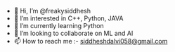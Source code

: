 - 👋 Hi, I’m @freakysiddhesh
- 👀 I’m interested in C++, Python, JAVA
- 🌱 I’m currently learning Python
- 💞️ I’m looking to collaborate on ML and AI
- 📫 How to reach me :- siddheshdalvi058@gmail.com
